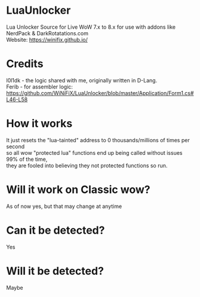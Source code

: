 # LuaUnlocker
Lua Unlocker Source for Live WoW 7.x to 8.x for use with addons like NerdPack & DarkRotatations.com<br>
Website: https://winifix.github.io/<br>

# Credits
l0l1dk - the logic shared with me, originally written in D-Lang.<br>
Ferib - for assembler logic: https://github.com/WiNiFiX/LuaUnlocker/blob/master/Application/Form1.cs#L46-L58<br>

# How it works
It just resets the "lua-tainted" address to 0 thousands/millions of times per second<br>
so all wow "protected lua" functions end up being called without issues 99% of the time,<br>
they are fooled into believing they not protected functions so run.<br>

# Will it work on Classic wow?
As of now yes, but that may change at anytime

# Can it be detected?
Yes<br>

# Will it be detected?
Maybe<br>
